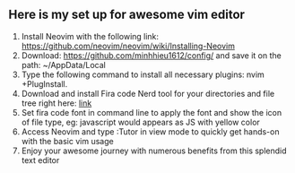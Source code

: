 ## Here is my set up for awesome vim editor

1. Install Neovim with the following link: https://github.com/neovim/neovim/wiki/Installing-Neovim
2. Download: https://github.com/minhhieu1612/config/ and save it on the path: ~/AppData/Local 
3. Type the following command to install all necessary plugins: nvim +PlugInstall.
4. Download and install Fira code Nerd tool for your directories and file tree right here: [link](https://github.com/ryanoasis/nerd-fonts/blob/master/patched-fonts/FiraCode/Regular/FiraCodeNerdFontMono-Regular.ttf)
5. Set fira code font in command line to apply the font and show the icon of file type, eg: javascript would
appears as JS with yellow color
6. Access Neovim and type :Tutor in view mode to quickly get hands-on with the basic vim usage
7. Enjoy your awesome journey with numerous benefits from this splendid text editor
